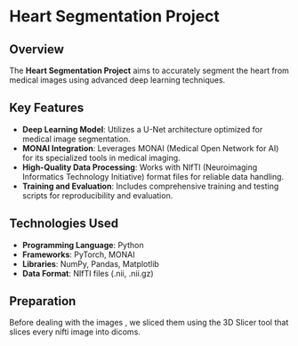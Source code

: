 # Heart Segmentation Project

## Overview
The **Heart Segmentation Project** aims to accurately segment the heart from medical images using advanced deep learning techniques. 

## Key Features
- **Deep Learning Model**: Utilizes a U-Net architecture optimized for medical image segmentation.
- **MONAI Integration**: Leverages MONAI (Medical Open Network for AI) for its specialized tools in medical imaging.
- **High-Quality Data Processing**: Works with NIfTI (Neuroimaging Informatics Technology Initiative) format files for reliable data handling.
- **Training and Evaluation**: Includes comprehensive training and testing scripts for reproducibility and evaluation.

## Technologies Used
- **Programming Language**: Python
- **Frameworks**: PyTorch, MONAI
- **Libraries**: NumPy, Pandas, Matplotlib
- **Data Format**: NIfTI files (.nii, .nii.gz)



## Preparation
 Before dealing with the images , we sliced them using the 3D Slicer tool that slices every nifti image into dicoms. 

 


